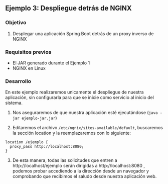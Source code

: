 ## Ejemplo 3: Despliegue detrás de NGINX

### Objetivo
1. Desplegar una aplicación Spring Boot detrás de un proxy inverso de NGINX

### Requisitos previos
- El JAR generado durante el Ejemplo 1
- NGINX en Linux

### Desarrollo 
En este ejemplo realizaremos unicamente el despliegue de nuestra aplicación, sin configurarla para que se inicie como servicio al inicio del sistema.
1. Nos aseguraremos de que nuestra aplicación esté ejecutándose (`java -jar ejemplo-jar.jar`)

2. Editaremos el archivo `/etc/ngnix/sites-available/default`, buscaremos la sección location y la reemplazaremos con lo siguiente:
```
location /ejemplo {
  proxy_pass http://localhost:8080;
}
```
3. De esta manera, todas las solicitudes que entren a http://localhost/ejemplo serán dirigidas a http://localhost:8080 , podemos probar accediendo a la dirección desde un navegador y comprobando que recibimos el saludo desde nuestra aplicación web.
